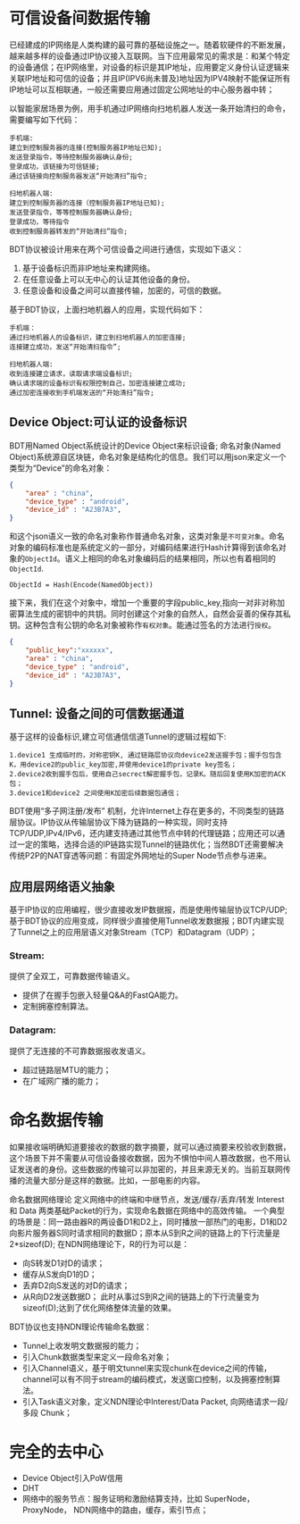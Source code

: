 # 可信设备间数据传输
已经建成的IP网络是人类构建的最可靠的基础设施之一。随着软硬件的不断发展，越来越多样的设备通过IP协议接入互联网。当下应用最常见的需求是：和某个特定的设备通信；在IP网络里，对设备的标识是其IP地址，应用要定义身份认证逻辑来关联IP地址和可信的设备；并且IP(IPV6尚未普及)地址因为IPV4映射不能保证所有IP地址可以互相联通，一般还需要应用通过固定公网地址的中心服务器中转；

以智能家居场景为例，用手机通过IP网络向扫地机器人发送一条开始清扫的命令，需要编写如下代码：
```
手机端:
建立到控制服务器的连接(控制服务器IP地址已知);
发送登录指令，等待控制服务器确认身份;
登录成功，该链接为可信链接;
通过该链接向控制服务器发送“开始清扫”指令;
```

```
扫地机器人端:
建立到控制服务器的连接（控制服务器IP地址已知);
发送登录指令，等等控制服务器确认身份;
登录成功，等待指令
收到控制服务器转发的“开始清扫”指令;
```

BDT协议被设计用来在两个可信设备之间进行通信，实现如下语义：
1. 基于设备标识而非IP地址来构建网络。
2. 在任意设备上可以无中心的认证其他设备的身份。
3. 任意设备和设备之间可以直接传输，加密的，可信的数据。

基于BDT协议，上面扫地机器人的应用，实现代码如下：
```
手机端：
通过扫地机器人的设备标识，建立到扫地机器人的加密连接;
连接建立成功，发送“开始清扫指令”;
```

```
扫地机器人端:
收到连接建立请求，读取请求端设备标识;
确认请求端的设备标识有权限控制自己，加密连接建立成功;
通过加密连接收到手机端发送的“开始清扫”指令;
```

## Device Object:可认证的设备标识
BDT用Named Object系统设计的Device Object来标识设备;
命名对象(Named Object)系统源自区块链，命名对象是结构化的信息。我们可以用json来定义一个类型为“Device”的命名对象：
```json
{
    "area" : "china",
    "device_type" : "android",
    "device_id" : "A23B7A3", 
}
```
和这个json语义一致的命名对象称作普通命名对象，这类对象是`不可变对象`。命名对象的编码标准也是系统定义的一部分，对编码结果进行Hash计算得到该命名对象的`ObjectId`。语义上相同的命名对象编码后的结果相同，所以也有着相同的`ObjectId`.
```
ObjectId = Hash(Encode(NamedObject))
```
接下来，我们在这个对象中，增加一个重要的字段public_key,指向一对非对称加密算法生成的密钥中的共钥。同时创建这个对象的自然人，自然会妥善的保存其私钥。这种包含有公钥的命名对象被称作`有权对象`。能通过签名的方法进行`授权`。
```json
{
    "public_key":"xxxxxx",
    "area" : "china",
    "device_type" : "android",
    "device_id" : "A23B7A3", 
}
```

## Tunnel: 设备之间的可信数据通道
基于这样的设备标识,建立可信通信信道Tunnel的逻辑过程如下:
```
1.device1 生成临时的，对称密钥K, 通过链路层协议向device2发送握手包；握手包包含K，用device2的public_key加密,并使用device1的private key签名；
2.device2收到握手包后，使用自己secrect解密握手包，记录K。随后回复使用K加密的ACK包；
3.device1和device2 之间使用K加密后续数据包通信；
```

BDT使用“多子网注册/发布” 机制，允许Internet上存在更多的，不同类型的链路层协议。IP协议从传输层协议下降为链路的一种实现，同时支持TCP/UDP,IPv4/IPv6，还内建支持通过其他节点中转的代理链路；应用还可以通过一定的策略，选择合适的IP链路实现Tunnel的链路优化；当然BDT还需要解决传统P2P的NAT穿透等问题：有固定外网地址的Super Node节点参与进来。

## 应用层网络语义抽象
基于IP协议的应用编程，很少直接收发IP数据报，而是使用传输层协议TCP/UDP; 基于BDT协议的应用变成，同样很少直接使用Tunnel收发数据报；BDT内建实现了Tunnel之上的应用层语义对象Stream（TCP）和Datagram（UDP）；

### Stream: 
提供了全双工，可靠数据传输语义。
+ 提供了在握手包嵌入轻量Q&A的FastQA能力。
+ 定制拥塞控制算法。

### Datagram:
提供了无连接的不可靠数据报收发语义。
+ 超过链路层MTU的能力；
+ 在广域网广播的能力；


# 命名数据传输
如果接收端明确知道要接收的数据的数字摘要，就可以通过摘要来校验收到数据，这个场景下并不需要从可信设备接收数据，因为不惧怕中间人篡改数据，也不用认证发送者的身份。这些数据的传输可以非加密的，并且来源无关的。当前互联网传播的流量大部分是这样的数据。比如，一部电影的内容。

命名数据网络理论 定义网络中的终端和中继节点，发送/缓存/丢弃/转发 Interest 和 Data 两类基础Packet的行为，实现命名数据在网络中的高效传输。
一个典型的场景是：同一路由器R的两设备D1和D2上，同时播放一部热门的电影，D1和D2向影片服务器S同时请求相同的数据D；原本从S到R之间的链路上的下行流量是2*sizeof(D); 在NDN网络理论下，R的行为可以是：
+ 向S转发D1对D的请求；
+ 缓存从S发向D1的D；
+ 丢弃D2向S发送的对D的请求；
+ 从R向D2发送数据D；
此时从事过S到R之间的链路上的下行流量变为sizeof(D);达到了优化网络整体流量的效果。

BDT协议也支持NDN理论传输命名数据：
+ Tunnel上收发明文数据报的能力；
+ 引入Chunk数据类型来定义一段命名对象；
+ 引入Channel语义，基于明文tunnel来实现chunk在device之间的传输，channel可以有不同于stream的编码模式，发送窗口控制，以及拥塞控制算法。
+ 引入Task语义对象，定义NDN理论中Interest/Data Packet, 向网络请求一段/多段 Chunk；

# 完全的去中心
+ Device Object引入PoW信用
+ DHT 
+ 网络中的服务节点：服务证明和激励结算支持，比如 SuperNode，ProxyNode， NDN网络中的路由，缓存，索引节点；


